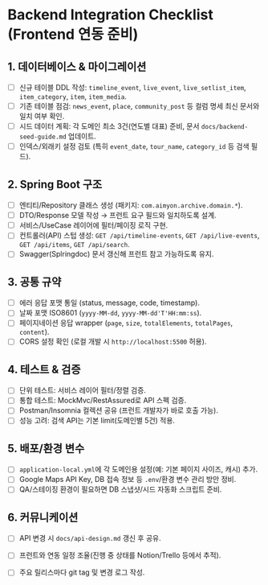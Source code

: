 # Backend Integration Checklist (Frontend 연동 준비)

## 1. 데이터베이스 & 마이그레이션
- [ ] 신규 테이블 DDL 작성: `timeline_event`, `live_event`, `live_setlist_item`, `item_category`, `item`, `item_media`.
- [ ] 기존 테이블 점검: `news_event`, `place`, `community_post` 등 컬럼 명세 최신 문서와 일치 여부 확인.
- [ ] 시드 데이터 계획: 각 도메인 최소 3건(연도별 대표) 준비, 문서 `docs/backend-seed-guide.md` 업데이트.
- [ ] 인덱스/외래키 설정 검토 (특히 `event_date`, `tour_name`, `category_id` 등 검색 필드).

## 2. Spring Boot 구조
- [ ] 엔티티/Repository 클래스 생성 (패키지: `com.aimyon.archive.domain.*`).
- [ ] DTO/Response 모델 작성 → 프런트 요구 필드와 일치하도록 설계.
- [ ] 서비스/UseCase 레이어에 필터/페이징 로직 구현.
- [ ] 컨트롤러(API) 스텁 생성: `GET /api/timeline-events`, `GET /api/live-events`, `GET /api/items`, `GET /api/search`.
- [ ] Swagger(Splringdoc) 문서 갱신해 프런트 참고 가능하도록 유지.

## 3. 공통 규약
- [ ] 에러 응답 포맷 통일 (status, message, code, timestamp).
- [ ] 날짜 포맷 ISO8601 (`yyyy-MM-dd`, `yyyy-MM-dd'T'HH:mm:ss`).
- [ ] 페이지네이션 응답 wrapper (`page`, `size`, `totalElements`, `totalPages`, `content`).
- [ ] CORS 설정 확인 (로컬 개발 시 `http://localhost:5500` 허용).

## 4. 테스트 & 검증
- [ ] 단위 테스트: 서비스 레이어 필터/정렬 검증.
- [ ] 통합 테스트: MockMvc/RestAssured로 API 스펙 검증.
- [ ] Postman/Insomnia 컬렉션 공유 (프런트 개발자가 바로 호출 가능).
- [ ] 성능 고려: 검색 API는 기본 limit(도메인별 5건) 적용.

## 5. 배포/환경 변수
- [ ] `application-local.yml`에 각 도메인용 설정(예: 기본 페이지 사이즈, 캐시) 추가.
- [ ] Google Maps API Key, DB 접속 정보 등 `.env`/환경 변수 관리 방안 정비.
- [ ] QA/스테이징 환경이 필요하면 DB 스냅샷/시드 자동화 스크립트 준비.

## 6. 커뮤니케이션
- [ ] API 변경 시 `docs/api-design.md` 갱신 후 공유.
- [ ] 프런트와 연동 일정 조율(진행 중 상태를 Notion/Trello 등에서 추적).
- [ ] 주요 릴리스마다 git tag 및 변경 로그 작성.

